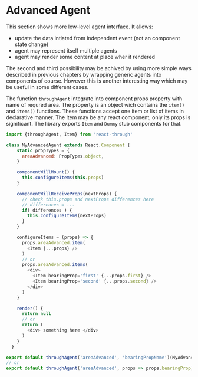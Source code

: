 # Advanced Agent

This section shows more low-level agent interface. It allows:

* update the data intiated from independent event (not an component state change)
* agent may represent itself multiple agents
* agent may render some content at place wher it rendered

The second and third possibility may be achived by using more simple ways
described in previous chapters by wrapping generic agents into components
of course. However this is another interesting way which may be useful
in some different cases.

The function `throughAgent` integrate into component props property with
name of requred area. The property is an object wich contains the `item()`
and `items()` functions. These functions accept one item or list of items
in declarative manner. The item may be any react component, only its props
is significant. The library exports `Item` and `Dummy` stub components for
that.


``` javascript
import {throughAgent, Item} from 'react-through'

class MyAdvancedAgent extends React.Component {
    static propTypes = {
      areaAdvanced: PropTypes.object,
    }

    componentWillMount() {
      this.configureItems(this.props)
    }

    componentWillReceiveProps(nextProps) {
      // check this.props and nextProps differences here
      // differences = ...
      if( differences ) {
        this.configureItems(nextProps)
      }
    }

    configureItems = (props) => {
      props.areaAdvanced.item(
        <Item {...props} />
      )
      // or
      props.areaAdvanced.items(
        <div>
          <Item bearingProp='first' {...props.first} />
          <Item bearingProp='second' {...props.second} />
        </div>
      )
    }

    render() {
      return null
      // or
      return (
        <div> something here </div>
      )
    }
  }

export default throughAgent('areaAdvanced', 'bearingPropName')(MyAdvancedAgent)
// or
export default throughAgent('areaAdvanced', props => props.bearingProp)(MyAdvancedAgent)
```

